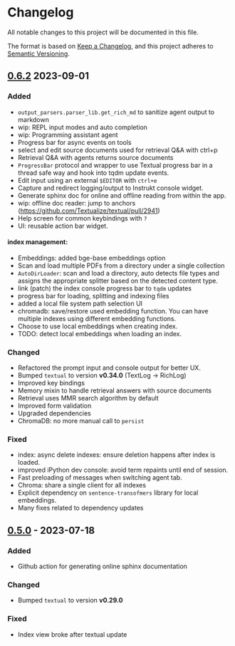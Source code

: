 # Changelog

All notable changes to this project will be documented in this file.

The format is based on [Keep a Changelog](https://keepachangelog.com/en/1.1.0/),
and this project adheres to [Semantic Versioning](https://semver.org/spec/v2.0.0.html).

## [0.6.2] 2023-09-01

### Added

- `output_parsers.parser_lib.get_rich_md` to sanitize agent output to markdown 
- wip: REPL input modes and auto completion
- wip: Programming assistant agent
- Progress bar for async events on tools
- select and edit source documents used for retrieval Q&A with ctrl+p
- Retrieval Q&A with agents returns source documents
- `ProgressBar` protocol and wrapper to use Textual progress bar in a thread safe way
  and hook into tqdm update events.
- Edit input using an external `$EDITOR` with `ctrl+e`
- Capture and redirect logging/output to Instrukt console widget.
- Generate sphinx doc for online and offline reading from within the app. 
- wip: offline doc reader: jump to anchors (https://github.com/Textualize/textual/pull/2941)
- Help screen for common keybindings with `?`
- UI: reusable action bar widget.

#### index management: 

- Embeddings: added bge-base embeddings option
- Scan and load multiple PDFs from a directory under a single collection
- `AutoDirLoader`: scan and load a directory, auto detects file types and assigns 
the appropriate splitter based on the detected content type.
- link (patch) the index console progress bar to `tqdm` updates
- progress bar for loading, splitting and indexing files
- added a local file system path selection UI
- chromadb: save/restore used embedding function. You can have multiple indexes using
  different embedding functions.
- Choose to use local embeddings when creating index.
- TODO: detect local embeddings when loading an index.

### Changed

- Refactored the prompt input and console output for better UX.
- Bumped `textual` to version **v0.34.0** (TextLog -> RichLog)
- Improved key bindings
- Memory mixin to handle retrieval answers with source documents
- Retrieval uses MMR search algorithm by default
- Improved form validation
- Upgraded dependencies
- ChromaDB: no more manual call to `persist`

### Fixed

- index: async delete indexes: ensure deletion happens after index is loaded.
- improved iPython dev console: avoid term repaints until end of session.
- Fast preloading of messages when switching agent tab. 
- Chroma: share a single client for all indexes
- Explicit dependency on `sentence-transofmers` library for local embeddings.
- Many fixes related to dependency updates

## [0.5.0] - 2023-07-18

### Added

- Github action for generating online sphinx documentation 

### Changed

- Bumped `textual` to version **v0.29.0**

### Fixed

- Index view broke after textual update

[unreleased]: https://github.com/blob42/Instrukt/compare/v0.6.2...HEAD
[0.6.2]: https://github.com/blob42/Instrukt/compare/v0.5.0...v0.6.2
[0.5.0]: https://github.com/blob42/Instrukt/compare/v0.4.0...v0.5.0
